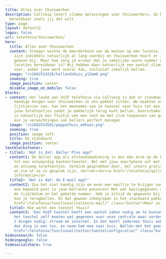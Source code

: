 ```yaml
---
title: Alles over thuiswerken
description: Callvoip levert slimme oplossingen voor thuiswerkers. Zo ben je overal
  bereikbaar zoals jij dat wilt
type: page
layout: default2
logos: false
url: telefonie/thuiswerken/
hero:
  title: Alles over thuiswerken
  content: Vroeger werkte de meerderheid van de mensen op één locatie. Die tijden
    zijn inmiddels natuurlijk al lang voorbij en thuiswerken hoort er in veel beroepsgroepen
    gewoon bij. Maar hoe zorg je ervoor dat je zakelijke vaste nummer ook op al die
    locaties bereikbaar is? Wij hebben daar natuurlijk een aantal slimme oplossingen
    voor, zodat jouw werk overal kan, inclusief zakelijk bellen.
  image: "/v1602514226/hollandshuis_y13wm6.png"
  zooming: true
  image_position: center
  disable_image_on_mobile: false
blocks:
- content: Het leuke aan VoIP telefonie via Callvoip is dat er standaard al erg veel
    handige dingen voor thuiswerken in ons pakket zitten. We maakten er zelfs <a href="/nieuws/top-10-thuiswerk-tools-voor-zorgeloos-thuiswerken/">een
    lijstje</a> van. Van het meenemen van je toestel naar huis tot een e-mailtje van
    jouw telefoontjes zodat je makkelijk terug kunt bellen. Doorschakelen naar mobiel
    is natuurlijk een fluitje van een cent en met slim toepassen van gesproken berichten
    kun je verwachtingen van bellers perfect managen
  image: "/v1602514591/pappathuis_e4husn.png"
  zooming: true
  position: image_left
  title: De standaard
  image_position: center
textblocksfooter:
- title1: 'Wat is dat: Qaller Plus app?'
  content1: De Qaller app als afstandsbediening is met één druk op de knop om te toveren
    tot een volwaardig kantoortoestel. Bel met jouw smartphone uit met je vaste nummer
    en ontvang telefoontjes. Verbind gesprekken door, bel intern gratis met collega’s
    en zie of ze in gesprek zijn. <br><br><br><a href="/telefonie/qaller/" class="button">Meer
    informatie</a>
  title2: 'Wat is dat: de E-mail app?'
  content2: Zou het niet handig zijn om even een mailtje te krijgen van bellers die
    een bepaald punt in jouw belroute passeren? Met wat basisgegevens als het nummer,
    de tijd/datum en het gebelde nummer. Heb je altijd de gegevens bij de hand en
    kun je terugbellen. En dat gewoon inbegrepen in het standaard pakket.<br><br><a
    href="/telefonie/functionaliteiten/e-mail/" class="button">Meer informatie</a>
  title3: Hoe werkt een toestel thuis?
  content3: 'Een VoIP toestel heeft een aantal zaken nodig om te kunnen bellen. In
    het toestel zelf moeten wat gegevens voor onze centrale maar verder zijn er maar
    2 dingen nodig: stroom en internet. En dat heeft iedereen thuis ook! Dus gooi
    dat ding in een tas, en neem hem mee naar huis. Bellen met het gemak van kantoor.  <br><br><a
    href="/telefonie/functionaliteiten/toestelconfiguratie/" class="button">Meer informatie</a>'
hideinsearch: false
hideingoogle: false
hidesocialshare: true

---
```

